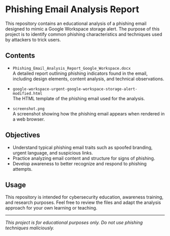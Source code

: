 # Phishing Email Analysis Report

This repository contains an educational analysis of a phishing email designed to mimic a Google Workspace storage alert. The purpose of this project is to identify common phishing characteristics and techniques used by attackers to trick users.

## Contents

- `Phishing_Email_Analysis_Report_Google_Workspace.docx`  
  A detailed report outlining phishing indicators found in the email, including design elements, content analysis, and technical observations.

- `google-workspace-urgent-google-workspace-storage-alert-modified.html`  
  The HTML template of the phishing email used for the analysis.

- `screenshot.png`  
  A screenshot showing how the phishing email appears when rendered in a web browser.

## Objectives

- Understand typical phishing email traits such as spoofed branding, urgent language, and suspicious links.
- Practice analyzing email content and structure for signs of phishing.
- Develop awareness to better recognize and respond to phishing attempts.

## Usage

This repository is intended for cybersecurity education, awareness training, and research purposes. Feel free to review the files and adapt the analysis approach for your own learning or teaching.

---

*This project is for educational purposes only. Do not use phishing techniques maliciously.*

